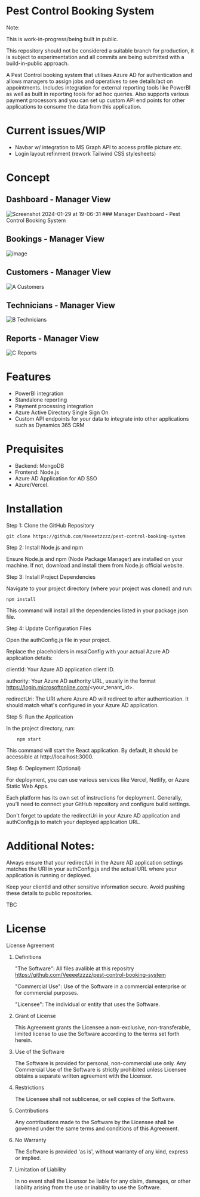 # Pest Control Booking System

Note: 

This is work-in-progress/being built in public.

This repository should not be considered a suitable branch for production, it is subject to experimentation and all commits are being submitted with a build-in-public approach.

A Pest Control booking system that utilises Azure AD for authentication and allows managers to assign jobs and operatives to see details/act on appointments. Includes integration for external reporting tools like PowerBI as well as built in reporting tools for ad hoc queries. Also supports various payment processors and you can set up custom API end points for other applications to consume the data from this application.

# Current issues/WIP

- Navbar w/ integration to MS Graph API to access profile picture etc.
- Login layout refinment (rework Tailwind CSS stylesheets)

# Concept 

## Dashboard - Manager View

![Screenshot 2024-01-29 at 19-06-31 ### Manager Dashboard - Pest Control Booking System](https://github.com/Veeeetzzzz/pest-control-booking-system/assets/40268197/893bd7db-a317-490e-84ef-c78530294817)

## Bookings - Manager View

![image](https://github.com/Veeeetzzzz/pest-control-booking-system/assets/40268197/7a2b4deb-c676-4b39-b166-08c8958858db)

## Customers - Manager View

![A Customers](https://github.com/Veeeetzzzz/pest-control-booking-system/assets/40268197/6a4f9280-1402-4f9d-b0ac-a9fceeb1bc79)

## Technicians - Manager View

![B Technicians](https://github.com/Veeeetzzzz/pest-control-booking-system/assets/40268197/d563c990-bd49-4b50-8533-f1dbca6f6341)

## Reports  - Manager View

![C Reports](https://github.com/Veeeetzzzz/pest-control-booking-system/assets/40268197/73c7d451-69d7-40e2-b03b-e2bd43fafbac)


# Features

- PowerBI integration
- Standalone reporting
- Payment processing integration
- Azure Active Directory Single Sign On
- Custom API endpoints for your data to integrate into other applications such as Dynamics 365 CRM

# Prequisites

- Backend: MongoDB
- Frontend: Node.js
- Azure AD Application for AD SSO
- Azure/Vercel.


# Installation

Step 1: Clone the GitHub Repository

    git clone https://github.com/Veeeetzzzz/pest-control-booking-system

Step 2: Install Node.js and npm

Ensure Node.js and npm (Node Package Manager) are installed on your machine. If not, download and install them from Node.js official website.

Step 3: Install Project Dependencies

Navigate to your project directory (where your project was cloned) and run:

    npm install

This command will install all the dependencies listed in your package.json file.

Step 4: Update Configuration Files

Open the authConfig.js file in your project.

Replace the placeholders in msalConfig with your actual Azure AD application details:
            
clientId: Your Azure AD application client ID.

authority: Your Azure AD authority URL, usually in the format https://login.microsoftonline.com/<your_tenant_id>.

redirectUri: The URI where Azure AD will redirect to after authentication. It should match what's configured in your Azure AD application.

Step 5: Run the Application

In the project directory, run:

        npm start

This command will start the React application. By default, it should be accessible at http://localhost:3000.

Step 6: Deployment (Optional)

For deployment, you can use various services like Vercel, Netlify, or Azure Static Web Apps.

Each platform has its own set of instructions for deployment. Generally, you'll need to connect your GitHub repository and configure build settings.

Don't forget to update the redirectUri in your Azure AD application and authConfig.js to match your deployed application URL.

# Additional Notes:
Always ensure that your redirectUri in the Azure AD application settings matches the URI in your authConfig.js and the actual URL where your application is running or deployed.

Keep your clientId and other sensitive information secure. Avoid pushing these details to public repositories.

TBC
# License
License Agreement

1. Definitions

    "The Software": All files avalible at this repositry https://github.com/Veeeetzzzz/pest-control-booking-system
   
    "Commercial Use": Use of the Software in a commercial enterprise or for commercial purposes.
   
    "Licensee": The individual or entity that uses the Software.

3. Grant of License

    This Agreement grants the Licensee a non-exclusive, non-transferable, limited license to use the Software according to the terms set forth herein.

4. Use of the Software

    The Software is provided for personal, non-commercial use only.
    Any Commercial Use of the Software is strictly prohibited unless Licensee obtains a separate written agreement with the Licensor.

6. Restrictions

    The Licensee shall not sublicense, or sell copies of the Software.

7. Contributions

    Any contributions made to the Software by the Licensee shall be governed under the same terms and conditions of this Agreement.

8. No Warranty

    The Software is provided 'as is', without warranty of any kind, express or implied.

9. Limitation of Liability

    In no event shall the Licensor be liable for any claim, damages, or other liability arising from the use or inability to use the Software.
